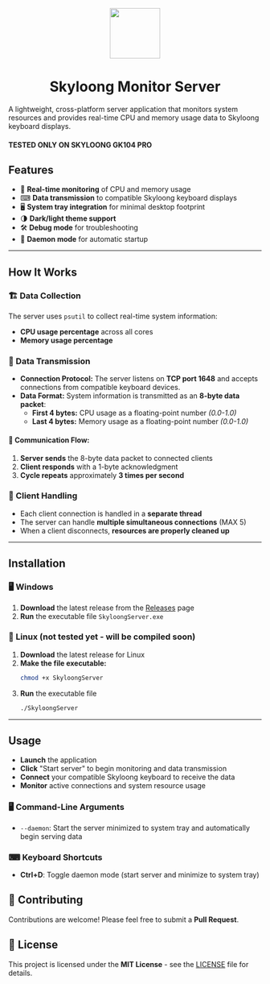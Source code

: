 <p align="center">
    <img src="/tastiera.ico" width="100">
</p>

<h1 align="center">Skyloong Monitor Server</h1>

A lightweight, cross-platform server application that monitors system resources and provides real-time CPU and memory usage data to Skyloong keyboard displays.

#### TESTED ONLY ON SKYLOONG GK104 PRO

## Features
- 🚀 **Real-time monitoring** of CPU and memory usage
- ⌨ **Data transmission** to compatible Skyloong keyboard displays
- 🖥 **System tray integration** for minimal desktop footprint
- 🌗 **Dark/light theme support**
- 🛠 **Debug mode** for troubleshooting
- 🔄 **Daemon mode** for automatic startup

---

## How It Works

### 🏗 Data Collection
The server uses `psutil` to collect real-time system information:
- **CPU usage percentage** across all cores
- **Memory usage percentage**

### 📡 Data Transmission
- **Connection Protocol:** The server listens on **TCP port 1648** and accepts connections from compatible keyboard devices.
- **Data Format:** System information is transmitted as an **8-byte data packet**:
  - **First 4 bytes:** CPU usage as a floating-point number *(0.0-1.0)*
  - **Last 4 bytes:** Memory usage as a floating-point number *(0.0-1.0)*

#### 🔄 Communication Flow:
1. **Server sends** the 8-byte data packet to connected clients
2. **Client responds** with a 1-byte acknowledgment
3. **Cycle repeats** approximately **3 times per second**

### 🤝 Client Handling
- Each client connection is handled in a **separate thread**
- The server can handle **multiple simultaneous connections** (MAX 5)
- When a client disconnects, **resources are properly cleaned up**

---

## Installation

### 🖥 Windows
1. **Download** the latest release from the [Releases](#) page
2. **Run** the executable file `SkyloongServer.exe`

### 🐧 Linux (not tested yet - will be compiled soon)
1. **Download** the latest release for Linux
2. **Make the file executable:**
   ```bash
   chmod +x SkyloongServer
   ```
3. **Run** the executable file
      ```bash
   ./SkyloongServer
   ```
---

## Usage

- **Launch** the application
- **Click** "Start server" to begin monitoring and data transmission
- **Connect** your compatible Skyloong keyboard to receive the data
- **Monitor** active connections and system resource usage

### 🖥 Command-Line Arguments

- `--daemon`: Start the server minimized to system tray and automatically begin serving data

### ⌨ Keyboard Shortcuts

- **Ctrl+D**: Toggle daemon mode (start server and minimize to system tray)

## 🤝 Contributing

Contributions are welcome! Please feel free to submit a **Pull Request**.

## 📜 License

This project is licensed under the **MIT License** - see the [LICENSE](LICENSE) file for details.

